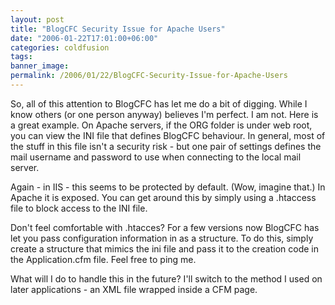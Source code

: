 ```yaml
---
layout: post
title: "BlogCFC Security Issue for Apache Users"
date: "2006-01-22T17:01:00+06:00"
categories: coldfusion 
tags: 
banner_image: 
permalink: /2006/01/22/BlogCFC-Security-Issue-for-Apache-Users
---
```


So, all of this attention to BlogCFC has let me do a bit of digging. While I know others (or one person anyway) believes I'm perfect. I am not. Here is a great example. On Apache servers, if the ORG folder is under web root, you can view the INI file that defines BlogCFC behaviour. In general, most of the stuff in this file isn't a security risk - but one pair of settings defines the mail username and password to use when connecting to the local mail server. 

Again - in IIS - this seems to be protected by default. (Wow, imagine that.) In Apache it is exposed. You can get around this by simply using a .htaccess file to block access to the INI file.

Don't feel comfortable with .htacces? For a few versions now BlogCFC has let you pass configuration information in as a structure. To do this, simply create a structure that mimics the ini file and pass it to the creation code in the Application.cfm file. Feel free to ping me.

What will I do to handle this in the future? I'll switch to the method I used on later applications - an XML file wrapped inside a CFM page.